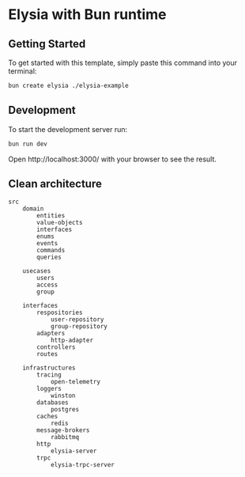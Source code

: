 # Elysia with Bun runtime

## Getting Started

To get started with this template, simply paste this command into your terminal:

```bash
bun create elysia ./elysia-example
```

## Development

To start the development server run:

```bash
bun run dev
```

Open http://localhost:3000/ with your browser to see the result.

## Clean architecture

```
src
    domain
        entities
        value-objects
        interfaces
        enums
        events
        commands
        queries

    usecases
        users
        access
        group

    interfaces
        respositories
            user-repository
            group-repository
        adapters
            http-adapter
        controllers
        routes

    infrastructures
        tracing
            open-telemetry
        loggers
            winston
        databases
            postgres
        caches
            redis
        message-brokers
            rabbitmq
        http
            elysia-server
        trpc
            elysia-trpc-server


```
